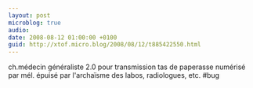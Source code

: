 ```yaml
---
layout: post
microblog: true
audio: 
date: 2008-08-12 01:00:00 +0100
guid: http://xtof.micro.blog/2008/08/12/t885422550.html
---
```

ch.médecin généraliste 2.0 pour transmission tas de paperasse numérisé par mél. épuisé par l'archaïsme des labos, radiologues, etc. #bug
